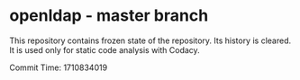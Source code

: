# openldap - master branch

This repository contains frozen state of the repository.
Its history is cleared. It is used only for static code
analysis with Codacy.

Commit Time: 1710834019